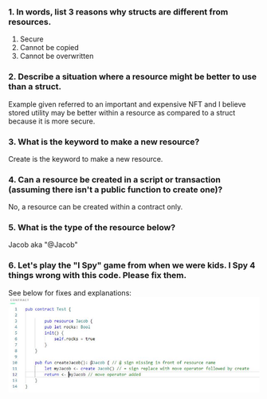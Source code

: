 ### 1. In words, list 3 reasons why structs are different from resources.
1. Secure
2. Cannot be copied
3. Cannot be overwritten

### 2. Describe a situation where a resource might be better to use than a struct.
Example given referred to an important and expensive NFT and I believe stored utility may be better within a resource as compared to a struct because it is more secure.

### 3. What is the keyword to make a new resource?
Create is the keyword to make a new resource.

### 4. Can a resource be created in a script or transaction (assuming there isn't a public function to create one)?
No, a resource can be created within a contract only.

### 5. What is the type of the resource below?
Jacob aka "@Jacob"

### 6. Let's play the "I Spy" game from when we were kids. I Spy 4 things wrong with this code. Please fix them.
See below for fixes and explanations:
![Quest_Chapter_3.d1_contract-resource.JPG](https://github.com/aim4skys/quest-submissions/blob/main/images/Quest_Chapter_3.d1_contract-resource.JPG)
